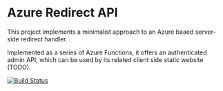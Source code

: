 # Azure Redirect API

This project implements a minimalist approach to an Azure baaed server-side redirect handler.

Implemented as a series of Azure Functions, it offers an authenticated admin API, which can be used by its related client side static website (TODO).

[![Build Status](https://dev.azure.com/mpowney/redirect-api/_apis/build/status/mpowney.redirect-api?branchName=master)](https://dev.azure.com/mpowney/redirect-api/_build/latest?definitionId=8&branchName=master)

